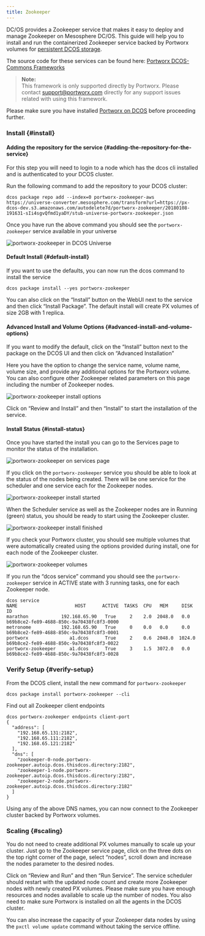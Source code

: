```yaml
---
title: Zookeeper
---
```


DC/OS provides a Zookeeper service that makes it easy to deploy and manage Zookeeper on Mesosphere DC/OS. This guide will help you to install and run the containerized Zookeeper service backed by Portworx volumes for [persistent DCOS storage](https://portworx.com/use-case/persistent-storage-dcos/).

The source code for these services can be found here: [Portworx DCOS-Commons Frameworks](https://github.com/portworx/dcos-commons)

> **Note:**  
> This framework is only supported directly by Portworx. Please contact support@portworx.com directly for any support issues related with using this framework.

Please make sure you have installed [Portworx on DCOS](https://docs.portworx.com/scheduler/mesosphere-dcos/install.html) before proceeding further.

### Install {#install}

#### Adding the repository for the service {#adding-the-repository-for-the-service}

For this step you will need to login to a node which has the dcos cli installed and is authenticated to your DCOS cluster.

Run the following command to add the repository to your DCOS cluster:

```text
dcos package repo add --index=0 portworx-zookeeper-aws https://universe-converter.mesosphere.com/transform?url=https://px-dcos-dev.s3.amazonaws.com/autodelete7d/portworx-zookeeper/20180108-191631-sIi4sgvQfmd1yaDY/stub-universe-portworx-zookeeper.json
```

Once you have run the above command you should see the `portworx-zookeeper` service available in your universe

![portworx-zookeeper in DCOS Universe](https://docs.portworx.com/images/dcos-portworx-zookeeper-universe.png)

#### Default Install {#default-install}

If you want to use the defaults, you can now run the dcos command to install the service

```text
dcos package install --yes portworx-zookeeper
```

You can also click on the “Install” button on the WebUI next to the service and then click “Install Package”. The default install will create PX volumes of size 2GB with 1 replica.

#### Advanced Install and Volume Options {#advanced-install-and-volume-options}

If you want to modify the default, click on the “Install” button next to the package on the DCOS UI and then click on “Advanced Installation”

Here you have the option to change the service name, volume name, volume size, and provide any additional options for the Portworx volume. You can also configure other Zookeeper related parameters on this page including the number of Zookeeper nodes.

![portworx-zookeeper install options](https://docs.portworx.com/images/dcos-portworx-zookeeper-install-options.png)

Click on “Review and Install” and then “Install” to start the installation of the service.

#### Install Status {#install-status}

Once you have started the install you can go to the Services page to monitor the status of the installation.

![portworx-zookeeper on services page](https://docs.portworx.com/images/dcos-portworx-zookeeper-service.png)

If you click on the `portworx-zookeeper` service you should be able to look at the status of the nodes being created. There will be one service for the scheduler and one service each for the Zookeeper nodes.

![portworx-zookeeper install started](https://docs.portworx.com/images/dcos-portworx-zookeeper-started-install.png)

When the Scheduler service as well as the Zookeeper nodes are in Running \(green\) status, you should be ready to start using the Zookeeper cluster.

![portworx-zookeeper install finished](https://docs.portworx.com/images/dcos-portworx-zookeeper-finished-install.png)

If you check your Portworx cluster, you should see multiple volumes that were automatically created using the options provided during install, one for each node of the Zookeeper cluster.

![portworx-zookeeper volumes](https://docs.portworx.com/images/dcos-portworx-zookeeper-volume-list.png)

If you run the “dcos service” command you should see the `portworx-zookeeper` service in ACTIVE state with 3 running tasks, one for each Zookeeper node.

```text
dcos service
NAME                     HOST      ACTIVE  TASKS  CPU   MEM     DISK   ID
marathon            192.168.65.90   True     2    2.0  2048.0   0.0    b69b8ce2-fe89-4688-850c-9a70438fc8f3-0000
metronome           192.168.65.90   True     0    0.0   0.0     0.0    b69b8ce2-fe89-4688-850c-9a70438fc8f3-0001
portworx               a1.dcos      True     2    0.6  2048.0  1024.0  b69b8ce2-fe89-4688-850c-9a70438fc8f3-0022
portworx-zookeeper     a1.dcos      True     3    1.5  3072.0   0.0    b69b8ce2-fe89-4688-850c-9a70438fc8f3-0028
```

### Verify Setup {#verify-setup}

From the DCOS client, install the new command for `portworx-zookeeper`

```text
dcos package install portworx-zookeeper --cli
```

Find out all Zookeeper client endpoints

```text
dcos portworx-zookeeper endpoints client-port
{
  "address": [
    "192.168.65.131:2182",
    "192.168.65.111:2182",
    "192.168.65.121:2182"
  ],
  "dns": [
    "zookeeper-0-node.portworx-zookeeper.autoip.dcos.thisdcos.directory:2182",
    "zookeeper-1-node.portworx-zookeeper.autoip.dcos.thisdcos.directory:2182",
    "zookeeper-2-node.portworx-zookeeper.autoip.dcos.thisdcos.directory:2182"
  ]
}
```

Using any of the above DNS names, you can now connect to the Zookeeper cluster backed by Portworx volumes.

### Scaling {#scaling}

You do not need to create additional PX volumes manually to scale up your cluster. Just go to the Zookeeper service page, click on the three dots on the top right corner of the page, select “nodes”, scroll down and increase the nodes parameter to the desired nodes.

Click on “Review and Run” and then “Run Service”. The service scheduler should restart with the updated node count and create more Zookeeper nodes with newly created PX volumes. Please make sure you have enough resources and nodes available to scale up the number of nodes. You also need to make sure Portworx is installed on all the agents in the DCOS cluster.

You can also increase the capacity of your Zookeeper data nodes by using the `pxctl volume update` command without taking the service offline.

